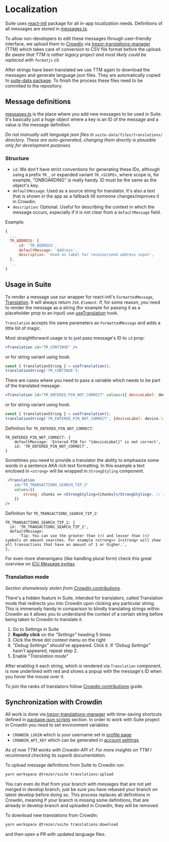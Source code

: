 # Localization

Suite uses [react-intl](https://github.com/formatjs/formatjs) package for all in-app localization needs.
Definitions of all messages are stored in [messages.ts](https://github.com/trezor/trezor-suite/blob/develop/packages/suite/src/support/messages.ts).

To allow non-developers to edit these messages through user-friendly interface, we upload them to [Crowdin](https://crowdin.com/project/trezor-suite) via [trezor-translations-manager](https://github.com/trezor/trezor-suite/tree/develop/packages/translations-manager) (TTM) which takes care of conversion to CSV file format before the upload. *Be aware that TTM is rather legacy project and most likely could be replaced with `formatjs` cli.*

After strings have been translated we use TTM again to download the messages and generate language json files. They are automatically copied to [suite-data package](https://github.com/trezor/trezor-suite/tree/develop/packages/suite-data/files/translations).
To finish the process these files need to be commited to the repository.

## Message definitions
[messages.ts](https://github.com/trezor/trezor-suite/blob/develop/packages/suite/src/support/messages.ts) is the place where you add new messages to be used in Suite. It's basically just a huge object where a key is an ID of the message and a value is the message definition.

*Do not manually edit language json files in `suite-data/files/translations/` directory. These are auto-generated, changing them directly is plausible only for development purposes.*

### Structure

- `id`: We don't have strict conventions for generating these IDs, although using a prefix `TR_`, or expanded variant `TR_<SCOPE>`, where scope is, for example, "ONBOARDING" is really handy. ID must be the same as the object's key.
- `defaultMessage`: Used as a source string for translator. It's also a text that is shown in the app as a fallback till someone changes/improves it in Crowdin.
- `description`: Optional. Useful for describing the context in which the message occurs, especially if it is not clear from a `defaultMessage` field.

Example:

```js
{
  ...
  TR_ADDRESS: {
      id: 'TR_ADDRESS',
      defaultMessage: 'Address',
      description: 'Used as label for receive/send address input',
  },
  ...
}
```


## Usage in Suite

To render a message use our wrapper for react-intl's `FormattedMessage`, [Translation](https://github.com/trezor/trezor-suite/blob/develop/packages/suite/src/components/suite/Translation/index.tsx). It will always return `JSX.Element`. If, for some reason, you need to render the message as a string (for example for passing it as a placeholder prop to an input) use [useTranslation](https://github.com/trezor/trezor-suite/blob/develop/packages/suite/src/hooks/suite/useTranslation.ts) hook.


`Translation` accepts the same parameters as `FormattedMessage` and adds a little bit of magic.

Most straightforward usage is to just pass message's ID to `id` prop:
```jsx
<Translation id="TR_CONTINUE" />
```
or for string variant using hook:
```jsx
const { translationString } = useTranslation();
translationString('TR_CONTINUE');
```

There are cases where you need to pass a variable which needs to be part of the translated message:
```jsx
<Translation id="TR_ENTERED_PIN_NOT_CORRECT" values={{ deviceLabel: device.label }} />
```
or for string variant using hook:
```jsx
const { translationString } = useTranslation();
translationString('TR_ENTERED_PIN_NOT_CORRECT', {deviceLabel: device.label});
```
Definition for `TR_ENTERED_PIN_NOT_CORRECT`:
```
TR_ENTERED_PIN_NOT_CORRECT: {
    defaultMessage: 'Entered PIN for "{deviceLabel}" is not correct',
    id: 'TR_ENTERED_PIN_NOT_CORRECT',
}
```

Sometimes you need to provide a translator the ability to emphasize some words in a sentence AKA rich text formatting. In this example a text enclosed in `<strong>` will be wrapped in `StrongStyling` component.
```jsx
 <Translation
    id="TR_TRANSACTIONS_SEARCH_TIP_2"
    values={{
        strong: chunks => <StrongStyling>{chunks}</StrongStyling>, // search string is wrapped in strong tag for additional styling
    }}
/>
```
Definition for `TR_TRANSACTIONS_SEARCH_TIP_2`:
```
TR_TRANSACTIONS_SEARCH_TIP_2: {
  id: 'TR_TRANSACTIONS_SEARCH_TIP_2',
  defaultMessage:
      'Tip: You can use the greater than (>) and lesser than (<) symbols on amount searches. For example <strong>> 1<strong> will show all transactions that have an amount of 1 or higher.',
},
```

For even more shenanigans (like handling plural form) check this great overview on [ICU Message syntax](https://support.crowdin.com/icu-message-syntax/).

### Translation mode
*Section shamelessly stolen from [Crowdin contributions](https://www.notion.so/Crowdin-contributions-c6b56ef6a0424de8b4d8ce9190bdcd19)*.

There's a hidden feature in Suite, intended for translators, called Translation mode that redirects you into Crowdin upon clicking any particular string. This is immensely handy in comparison to blindly translating strings within Crowdin as it allows you to understand the context of a certain string before being taken to Crowdin to translate it.

1.  Go to Settings in Suite
2. **Rapidly click** on the *"Settings"* heading 5 times
3. Click the three dot context menu on the right
4. *"Debug Settings"* should've appeared. Click it.
If *"Debug Settings"* hasn't appeared, repeat step 2.
5. Enable "*Translation mode*"

After enabling it each string, which is rendered via `Translation` component, is now underlined with red and shows a popup with the message's ID when you hover the mouse over it.

To join the ranks of translators follow [Crowdin contributions](https://www.notion.so/Crowdin-contributions-c6b56ef6a0424de8b4d8ce9190bdcd19) guide.

## Synchronization with Crowdin
All work is done via [trezor-translations-manager](https://github.com/trezor/trezor-suite/tree/develop/packages/translations-manager) with time-saving shortcuts defined in [package.json scripts](https://github.com/trezor/trezor-suite/blob/develop/packages/suite/package.json#L5) section. In order to work with Suite project in Crowdin you need to set environment variables:
- `CROWDIN_LOGIN` which is your username set in [profile page](https://crowdin.com/settings#account)
- `CROWDIN_API_KEY` which can be generated in [account settings](https://crowdin.com/settings#api-key). 

*As of now TTM works with Crowdin API v1. For more insights on TTM I recommend checking its superb documentation.*

To upload message definitions from Suite to Crowdin run:
```bash
yarn workspace @trezor/suite translations:upload
```
You can even do that from your branch with messages that are not yet merged in develop branch, just be sure you have rebased your branch on latest develop before doing so. This process replaces all definitions in Crowdin, meaning if your branch is missing some definitions, that are already in develop branch and uploaded in Crowdin, they will be removed.

To download new translations from Crowdin:
```bash
yarn workspace @trezor/suite translations:download
```
and then open a PR with updated language files.

